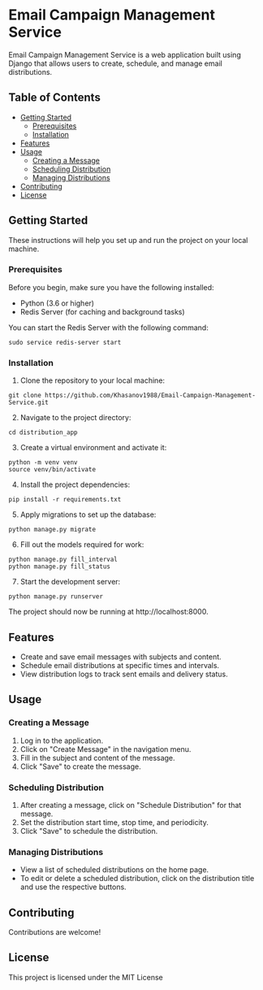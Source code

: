 # Email Campaign Management Service

Email Campaign Management Service is a web application built using Django that allows users to create, schedule, and manage email
distributions.

## Table of Contents

- [Getting Started](#getting-started)
    - [Prerequisites](#prerequisites)
    - [Installation](#installation)
- [Features](#features)
- [Usage](#usage)
    - [Creating a Message](#creating-a-message)
    - [Scheduling Distribution](#scheduling-distribution)
    - [Managing Distributions](#managing-distributions)
- [Contributing](#contributing)
- [License](#license)

## Getting Started

These instructions will help you set up and run the project on your local machine.

### Prerequisites

Before you begin, make sure you have the following installed:

- Python (3.6 or higher)
- Redis Server (for caching and background tasks)

You can start the Redis Server with the following command:

  ```shell
  sudo service redis-server start
  ```

### Installation

1. Clone the repository to your local machine:

  ```shell
  git clone https://github.com/Khasanov1988/Email-Campaign-Management-Service.git
  ```

2. Navigate to the project directory:

  ```shell
  cd distribution_app
  ```

3. Create a virtual environment and activate it:

  ```shell
  python -m venv venv
  source venv/bin/activate
  ```

4. Install the project dependencies:

  ```shell
  pip install -r requirements.txt
  ```

5. Apply migrations to set up the database:

  ```shell
  python manage.py migrate
  ```
6. Fill out the models required for work:

  ```shell
  python manage.py fill_interval
  python manage.py fill_status
  ```

7. Start the development server:

  ```shell
  python manage.py runserver
  ```

The project should now be running at http://localhost:8000.

## Features

* Create and save email messages with subjects and content.
* Schedule email distributions at specific times and intervals.
* View distribution logs to track sent emails and delivery status.

## Usage

### Creating a Message

1. Log in to the application.
2. Click on "Create Message" in the navigation menu.
3. Fill in the subject and content of the message.
4. Click "Save" to create the message.

### Scheduling Distribution

1. After creating a message, click on "Schedule Distribution" for that message.
2. Set the distribution start time, stop time, and periodicity.
3. Click "Save" to schedule the distribution.

### Managing Distributions

* View a list of scheduled distributions on the home page.
* To edit or delete a scheduled distribution, click on the distribution title and use the respective buttons.

## Contributing

Contributions are welcome!

## License

This project is licensed under the MIT License